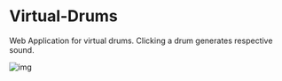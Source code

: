# Virtual-Drums
Web Application for virtual drums. Clicking a drum generates respective sound.

![img](https://user-images.githubusercontent.com/121251823/210371935-0832a488-c0ac-4f17-8c54-3331e5a615e9.png)
